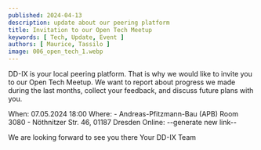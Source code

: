 ```yaml
---
published: 2024-04-13
description: update about our peering platform
title: Invitation to our Open Tech Meetup
keywords: [ Tech, Update, Event ]
authors: [ Maurice, Tassilo ]
image: 006_open_tech_1.webp
---
```



DD-IX is your local peering platform. That is why we would like to invite you to our Open Tech Meetup. We want to report about progress we made during the last months, collect your feedback, and discuss future plans with you.

When: 07.05.2024 18:00
Where: 
    - Andreas-Pfitzmann-Bau (APB) Room 3080 
    - Nöthnitzer Str. 46, 01187 Dresden
Online: --generate new link--

We are looking forward to see you there
Your DD-IX Team
